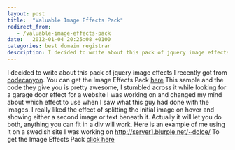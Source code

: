```yaml
---
layout: post
title:  "Valuable Image Effects Pack"
redirect_from:
   - /valuable-image-effects-pack
date:   2012-01-04 20:25:08 +0100
categories: best domain registrar
description: I decided to write about this pack of jquery image effects I recently got from codecanyon. You can get the Image Effects Pack
---
```


I decided to write about this pack of jquery image effects I recently got from [codecanyon](http://codecanyon.net/?ref=bigideaguy). You can get the Image Effects Pack [here](http://codecanyon.net/item/image-effects-pack-jquery-powered/136861?ref=bigideaguy) This sample and the code they give you is pretty awesome, I stumbled across it while looking for a garage door effect for a website I was working on and changed my mind about which effect to use when I saw what this guy had done with the images. I really liked the effect of splitting the initial image on hover and showing either a second image or text beneath it. Actually it will let you do both, anything you can fit in a div will work. Here is an example of me using it on a swedish site I was working on <http://server1.blurple.net/~dolce/> To get the Image Effects Pack [click here](http://codecanyon.net/item/image-effects-pack-jquery-powered/136861?ref=bigideaguy)